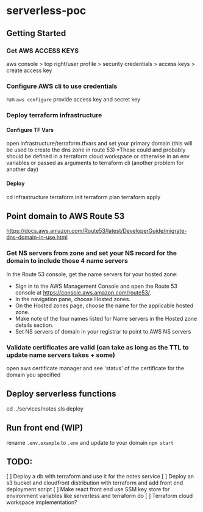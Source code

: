 # serverless-poc

## Getting Started
### Get AWS ACCESS KEYS
aws console > top right/user profile > security credentials > access keys > create access key

### Configure AWS cli to use credentials 
run `aws configure`
provide access key and secret key

### Deploy terraform infrastructure
#### Configure TF Vars
open infrastructure/terraform.tfvars and set your primary domain (this will be used to create the dns zone in route 53)
*These could and probably should be defined in a terraform cloud workspace or otherwise in an env variables or passed as arguments to terraform cli (another problem for another day)

#### Deploy
cd infrastructure
terraform init
terraform plan
terraform apply

## Point domain to AWS Route 53
https://docs.aws.amazon.com/Route53/latest/DeveloperGuide/migrate-dns-domain-in-use.html

### Get NS servers from zone and set your NS record for the domain to include those 4 name servers
In the Route 53 console, get the name servers for your hosted zone:
- Sign in to the AWS Management Console and open the Route 53 console at https://console.aws.amazon.com/route53/.
- In the navigation pane, choose Hosted zones.
- On the Hosted zones page, choose the name for the applicable hosted zone.
- Make note of the four names listed for Name servers in the Hosted zone details section.
- Set NS servers of domain in your registrar to point to AWS NS servers

### Validate certificates are valid (can take as long as the TTL to update name servers takes + some)
open aws certificate manager and see 'status' of the certificate for the domain you specified

## Deploy serverless functions
cd ../services/notes
sls deploy

## Run front end (WIP)
rename `.env.example` to `.env` and update to your domain
`npm start`

## TODO:
 [ ] Deploy a db with terraform and use it for the notes service
 [ ] Deploy an s3 bucket and cloudfront distribution with terraform and add front end deployment script
 [ ] Make react front end use SSM key store for environment variables like serverless and terraform do
 [ ] Terraform cloud workspace implementation? 

